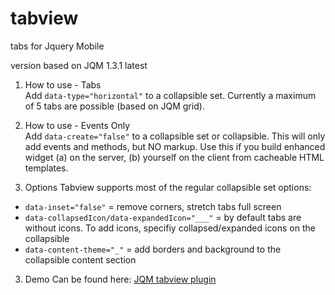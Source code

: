 tabview
=======

tabs for Jquery Mobile 

version based on JQM 1.3.1 latest

1. How to use - Tabs  
Add `data-type="horizontal"` to a collapsible set. Currently a maximum of 5 tabs are possible (based on JQM grid).

2. How to use - Events Only   
Add `data-create="false"` to a collapsible set or collapsible. This will only add events and methods, but NO markup. Use this if you build enhanced widget (a) on the server,  (b) yourself on the client from cacheable HTML templates.
  
2. Options
Tabview supports most of the regular collapsible set options:

- `data-inset="false"` = remove corners, stretch tabs full screen
- `data-collapsedIcon/data-expandedIcon="___"` = by default tabs are without icons. To add icons, specifiy collapsed/expanded icons on the collapsible
- `data-content-theme="_"` = add borders and background to the collapsible content section

3. Demo
Can be found here:  [JQM tabview plugin](http://www.franckreich.de/jqm/tabview/demo.html)

